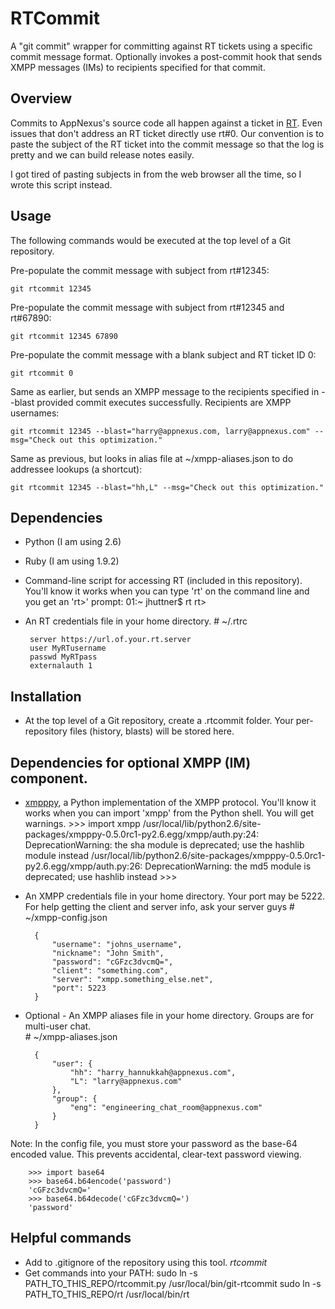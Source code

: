 # RTCommit

A "git commit" wrapper for committing against RT tickets using a specific commit message format.
Optionally invokes a post-commit hook that sends XMPP messages (IMs) to recipients specified for that commit.

## Overview

Commits to AppNexus's source code all happen against a ticket in [RT](http://bestpractical.com/rt/).
Even issues that don't address an RT ticket directly use rt#0.  Our convention
is to paste the subject of the RT ticket into the commit message
so that the log is pretty and we can build release notes easily.

I got tired of pasting subjects in from the web browser all the time, so I wrote this script instead.

## Usage

The following commands would be executed at the top level of a Git repository.

Pre-populate the commit message with subject from rt#12345:

	git rtcommit 12345

Pre-populate the commit message with subject from rt#12345 and rt#67890:

	git rtcommit 12345 67890

Pre-populate the commit message with a blank subject and RT ticket ID 0:

	git rtcommit 0

Same as earlier, but sends an XMPP message to the recipients specified in --blast provided commit executes successfully.  Recipients are XMPP usernames:

	git rtcommit 12345 --blast="harry@appnexus.com, larry@appnexus.com" --msg="Check out this optimization."

Same as previous, but looks in alias file at ~/xmpp-aliases.json to do addressee lookups (a shortcut):

	git rtcommit 12345 --blast="hh,L" --msg="Check out this optimization."

## Dependencies

*  Python (I am using 2.6)
*  Ruby (I am using 1.9.2)
*  Command-line script for accessing RT (included in this repository). You'll know it works when you can type 'rt' on the command line and you get an 'rt>' prompt:
		01:~ jhuttner$ rt
		rt> 
*  An RT credentials file in your home directory.
		# ~/.rtrc

		server https://url.of.your.rt.server
		user MyRTusername
		passwd MyRTpass
		externalauth 1

## Installation

* At the top level of a Git repository, create a .rtcommit folder.  Your per-repository files (history, blasts) will be stored here.

## Dependencies for optional XMPP (IM) component.

* [xmpppy](http://xmpppy.sourceforge.net/), a Python implementation of the XMPP protocol.  You'll know it works when you can import 'xmpp' from the Python shell.  You will get warnings.
		>>> import xmpp
		/usr/local/lib/python2.6/site-packages/xmpppy-0.5.0rc1-py2.6.egg/xmpp/auth.py:24: DeprecationWarning: the sha module is deprecated; use the hashlib module instead
		/usr/local/lib/python2.6/site-packages/xmpppy-0.5.0rc1-py2.6.egg/xmpp/auth.py:26: DeprecationWarning: the md5 module is deprecated; use hashlib instead
		>>> 

* An XMPP credentials file in your home directory.  Your port may be 5222.  For help getting the client and server info, ask your server guys
		# ~/xmpp-config.json

		{
			"username": "johns_username",
			"nickname": "John Smith",
			"password": "cGFzc3dvcmQ=",
			"client": "something.com",
			"server": "xmpp.something_else.net",
			"port": 5223
		}

* Optional - An XMPP aliases file in your home directory.  Groups are for multi-user chat.  
		# ~/xmpp-aliases.json

		{
			"user": {
				"hh": "harry_hannukkah@appnexus.com",
				"L": "larry@appnexus.com"
			},
			"group": {
				"eng": "engineering_chat_room@appnexus.com"
			}
		}


Note: In the config file, you must store your password as the base-64 encoded value.  This prevents accidental, clear-text password viewing.  

		>>> import base64
		>>> base64.b64encode('password')
		'cGFzc3dvcmQ='
		>>> base64.b64decode('cGFzc3dvcmQ=')
		'password'

## Helpful commands

* Add to .gitignore of the repository using this tool.
		*rtcommit*
* Get commands into your PATH:
		sudo ln -s PATH_TO_THIS_REPO/rtcommit.py /usr/local/bin/git-rtcommit
		sudo ln -s PATH_TO_THIS_REPO/rt /usr/local/bin/rt
